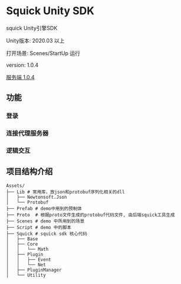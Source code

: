 # Squick Unity SDK

squick Unity引擎SDK

Unity版本: 2020.03 以上

打开场景: Scenes/StartUp 运行

version: 1.0.4

[服务端 1.0.4](https://github.com/pwnsky/squick)



## 功能

### 登录



### 连接代理服务器



### 逻辑交互





## 项目结构介绍



```
Assets/
├── Lib # 常用库，放json和protobuf序列化相关的dll
│   ├── Newtonsoft.Json
│   └── Protobuf
├── Prefab # demo中用到的预制体
├── Proto  # 根据proto文件生成的protobuf代码文件, 由后端squick工具生成
├── Scenes # demo 中所用到的场景
├── Script # demo 中的脚本
├── Squick # squick sdk 核心代码
│   ├── Base
│   ├── Core
│   │   └── Math
│   ├── Plugin
│   │   ├── Event
│   │   └── Net
│   ├── PluginManager
│   └── Utility
```



